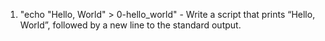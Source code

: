 1. "echo "Hello, World" > 0-hello_world" - Write a script that prints “Hello, World”, followed by a new line to the standard output.
